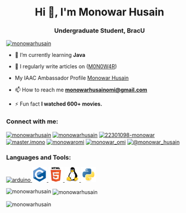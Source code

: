 <h1 align="center">Hi 👋, I'm Monowar Husain</h1>
<h3 align="center">Undergraduate Student, BracU</h3>

<!-- <p align="left"> <img src="https://komarev.com/ghpvc/?username=monowarhusain&label=Profile%20views&color=0e75b6&style=flat" alt="monowarhusain" /> </p> -->

<p align="left"> <a href="https://twitter.com/monowarhusain" target="blank"><img src="https://img.shields.io/twitter/follow/monowarhusain?logo=twitter&style=for-the-badge" alt="monowarhusain" /></a> </p>

- 🌱 I’m currently learning **Java**

- 📝 I regularly write articles on ([M0N0W4R](https://ac.monowar.me/))

-  My IAAC Ambassador Profile <a href="https://iaac.space/en/monhusain">Monowar Husain</a>

- 📫 How to reach me **monowarhusainomi@gmail.com**

- ⚡ Fun fact **I watched 600+ movies.**



<h3 align="left">Connect with me:</h3>
<p align="left">
<a href="https://dev.to/monowarhusain" target="blank"><img align="center" src="https://raw.githubusercontent.com/rahuldkjain/github-profile-readme-generator/master/src/images/icons/Social/devto.svg" alt="monowarhusain" height="30" width="40" /></a>
<a href="https://twitter.com/monowarhusain" target="blank"><img align="center" src="https://raw.githubusercontent.com/rahuldkjain/github-profile-readme-generator/master/src/images/icons/Social/twitter.svg" alt="monowarhusain" height="30" width="40" /></a>
<a href="https://linkedin.com/in/22301098-monowar" target="blank"><img align="center" src="https://raw.githubusercontent.com/rahuldkjain/github-profile-readme-generator/master/src/images/icons/Social/linked-in-alt.svg" alt="22301098-monowar" height="30" width="40" /></a>
<a href="https://fb.com/master.imono" target="blank"><img align="center" src="https://raw.githubusercontent.com/rahuldkjain/github-profile-readme-generator/master/src/images/icons/Social/facebook.svg" alt="master.imono" height="30" width="40" /></a>
<a href="https://instagram.com/monowaromi" target="blank"><img align="center" src="https://raw.githubusercontent.com/rahuldkjain/github-profile-readme-generator/master/src/images/icons/Social/instagram.svg" alt="monowaromi" height="30" width="40" /></a>
<a href="https://www.youtube.com/@monowar_rior" target="blank"><img align="center" src="https://raw.githubusercontent.com/rahuldkjain/github-profile-readme-generator/master/src/images/icons/Social/youtube.svg" alt="monowar_omi" height="30" width="40" /></a>
<a href="https://www.hackerrank.com/profile/monowarhusain" target="blank"><img align="center" src="https://raw.githubusercontent.com/rahuldkjain/github-profile-readme-generator/master/src/images/icons/Social/hackerrank.svg" alt="@monowar_husain" height="30" width="40" /></a>
</p>

<h3 align="left">Languages and Tools:</h3>
<p align="left"> <a href="https://www.arduino.cc/" target="_blank" rel="noreferrer"> <img src="https://cdn.worldvectorlogo.com/logos/arduino-1.svg" alt="arduino" width="40" height="40"/> </a> <a href="https://www.cprogramming.com/" target="_blank" rel="noreferrer"> <img src="https://raw.githubusercontent.com/devicons/devicon/master/icons/c/c-original.svg" alt="c" width="40" height="40"/> </a> <a href="https://www.w3.org/html/" target="_blank" rel="noreferrer"> <img src="https://raw.githubusercontent.com/devicons/devicon/master/icons/html5/html5-original-wordmark.svg" alt="html5" width="40" height="40"/> </a> <a href="https://www.linux.org/" target="_blank" rel="noreferrer"> <img src="https://raw.githubusercontent.com/devicons/devicon/master/icons/linux/linux-original.svg" alt="linux" width="40" height="40"/> </a> <a href="https://www.python.org" target="_blank" rel="noreferrer"> <img src="https://raw.githubusercontent.com/devicons/devicon/master/icons/python/python-original.svg" alt="python" width="40" height="40"/> </a> </p>

<p><img align="left" src="https://github-readme-stats.vercel.app/api/top-langs?username=monowarhusain&show_icons=true&locale=en&layout=compact" alt="monowarhusain" /></p>

<p>&nbsp;<img align="center" src="https://github-readme-stats.vercel.app/api?username=monowarhusain&show_icons=true&locale=en" alt="monowarhusain" /></p>

<p><img align="center" src="https://github-readme-streak-stats.herokuapp.com/?user=monowarhusain&" alt="monowarhusain" /></p>
